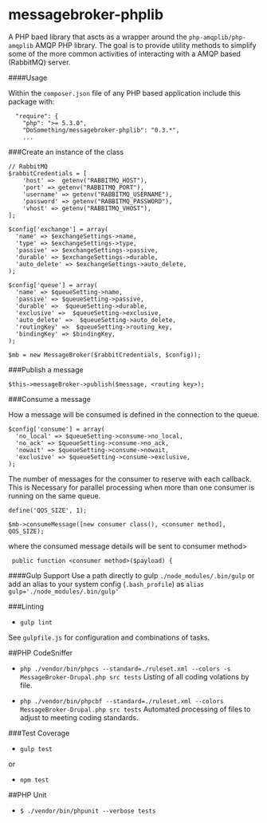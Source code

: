 messagebroker-phplib
====================

A PHP baed library that ascts as a wrapper around the `php-amqplib/php-amqplib` AMQP PHP library. 
The goal is to provide utility methods to simplify some of the more common activities of 
interacting with a AMQP based (RabbitMQ) server. 



 ####Usage
 
 Within the `composer.json` file of any PHP based application include this package with:
 ```
   "require": {
     "php": ">= 5.3.0",
     "DoSomething/messagebroker-phplib": "0.3.*",
     ...
 ```
 
###Create an instance of the class
```
// RabbitMQ
$rabbitCredentials = [
    'host' =>  getenv("RABBITMQ_HOST"),
    'port' => getenv("RABBITMQ_PORT"),
    'username' => getenv("RABBITMQ_USERNAME"),
    'password' => getenv("RABBITMQ_PASSWORD"),
    'vhost' => getenv("RABBITMQ_VHOST"),
];

$config['exchange'] = array(
  'name' => $exchangeSettings->name,
  'type' => $exchangeSettings->type,
  'passive' => $exchangeSettings->passive,
  'durable' => $exchangeSettings->durable,
  'auto_delete' => $exchangeSettings->auto_delete,
);
    
$config['queue'] = array(
  'name' => $queueSetting->name,
  'passive' => $queueSetting->passive,
  'durable' =>  $queueSetting->durable,
  'exclusive' =>  $queueSetting->exclusive,
  'auto_delete' =>  $queueSetting->auto_delete,
  'routingKey' =>  $queueSetting->routing_key,
  'bindingKey' => $bindingKey,
);

$mb = new MessageBroker($rabbitCredentials, $config));
```

###Publish a message
```
$this->messageBroker->publish($message, <routing key>);
```

###Consume a message

How a message will be consumed is defined in the connection to the queue.
```
$config['consume'] = array(
  'no_local' => $queueSetting->consume->no_local,
  'no_ack' => $queueSetting->consume->no_ack,
  'nowait' => $queueSetting->consume->nowait,
  'exclusive' => $queueSetting->consume->exclusive,
);
```

The number of messages for the consumer to reserve with each callback. This is Necessary for 
parallel processing when more than one consumer is running on the same queue.

```
define('QOS_SIZE', 1);

$mb->consumeMessage([new consumer class(), <consumer method], QOS_SIZE);
```

where the consumed message details will be sent to consumer method>

```
 public function <consumer method>($payload) {
```

####Gulp Support
Use a path directly to gulp `./node_modules/.bin/gulp` or add an alias to your system config (`.bash_profile`) as `alias gulp='./node_modules/.bin/gulp'`

###Linting
- `gulp lint`

See `gulpfile.js` for configuration and combinations of tasks.

##PHP CodeSniffer

- `php ./vendor/bin/phpcs --standard=./ruleset.xml --colors -s MessageBroker-Drupal.php src tests`
Listing of all coding volations by file.

- `php ./vendor/bin/phpcbf --standard=./ruleset.xml --colors MessageBroker-Drupal.php src tests`
Automated processing of files to adjust to meeting coding standards.

###Test Coverage
- `gulp test`

or

- `npm test`

##PHP Unit

- `$ ./vendor/bin/phpunit --verbose tests`
